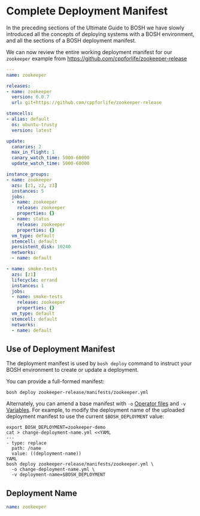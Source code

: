 # Complete Deployment Manifest

In the preceding sections of the Ultimate Guide to BOSH we have slowly introduced all the concepts of deploying systems with a BOSH environment, and all the sections of a BOSH deployment manifest.

We can now review the entire working deployment manifest for our `zookeeper` example from https://github.com/cppforlife/zookeeper-release

```yaml
---
name: zookeeper

releases:
- name: zookeeper
  version: 0.0.7
  url: git+https://github.com/cppforlife/zookeeper-release

stemcells:
- alias: default
  os: ubuntu-trusty
  version: latest

update:
  canaries: 2
  max_in_flight: 1
  canary_watch_time: 5000-60000
  update_watch_time: 5000-60000

instance_groups:
- name: zookeeper
  azs: [z1, z2, z3]
  instances: 5
  jobs:
  - name: zookeeper
    release: zookeeper
    properties: {}
  - name: status
    release: zookeeper
    properties: {}
  vm_type: default
  stemcell: default
  persistent_disk: 10240
  networks:
  - name: default

- name: smoke-tests
  azs: [z1]
  lifecycle: errand
  instances: 1
  jobs:
  - name: smoke-tests
    release: zookeeper
    properties: {}
  vm_type: default
  stemcell: default
  networks:
  - name: default
```

## Use of Deployment Manifest

The deployment manifest is used by `bosh deploy` command to instruct your BOSH environment to create or update a deployment.

You can provide a full-formed manifest:

```
bosh deploy zookeeper-release/manifests/zookeeper.yml
```

Alternately, you can amend a base manifest with `-o` [Operator files](/deployment-updates/#operator-files) and `-v` [Variables](/deployment-updates/#deployment-manifest-variables). For example, to modify the deployment name of the uploaded deployment manifest to use the current `$BOSH_DEPLOYMENT` value:

```
export BOSH_DEPLOYMENT=zookeeper-demo
cat > change-deployment-name.yml <<YAML
---
- type: replace
  path: /name
  value: ((deployment-name))
YAML
bosh deploy zookeeper-release/manifests/zookeeper.yml \
  -o change-deployment-name.yml \
  -v deployment-name=$BOSH_DEPLOYMENT
```

## Deployment Name

```yaml
name: zookeeper
```
